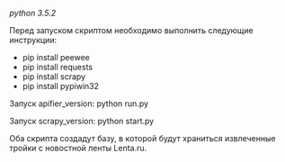 _python 3.5.2_


Перед запуском скриптом необходимо выполнить следующие инструкции:

* pip install peewee
* pip install requests
* pip install scrapy
* pip install pypiwin32

Запуск apifier_version: python run.py

Запуск scrapy_version: python start.py

Оба скрипта создадут базу, в которой будут храниться извлеченные тройки с новостной ленты Lenta.ru.
